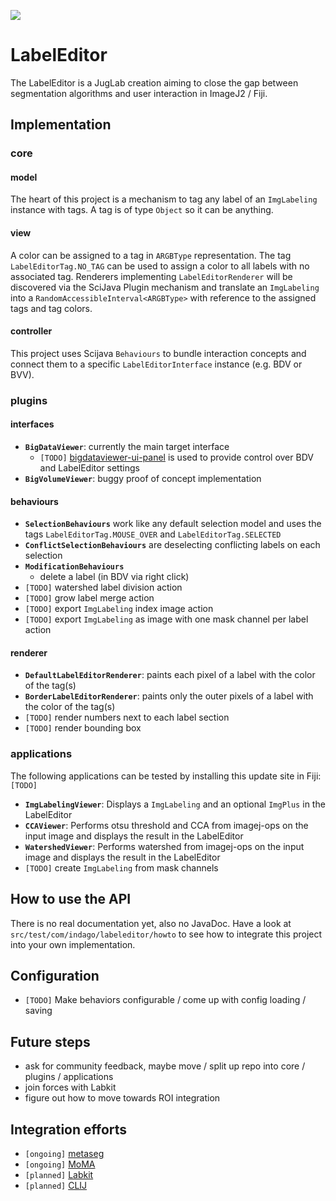 [![](https://travis-ci.com/juglab/labeleditor.svg?branch=master)](https://travis-ci.com/juglab/labeleditor)

# LabelEditor

The LabelEditor is a JugLab creation aiming to close the gap between segmentation algorithms and user interaction in ImageJ2 / Fiji.

## Implementation

### core

#### model
The heart of this project is a mechanism to tag any label of an `ImgLabeling` instance with tags. A tag is of type `Object` so it can be anything. 

#### view
A color can be assigned to a tag in `ARGBType` representation. The tag `LabelEditorTag.NO_TAG` can be used to assign a color to all labels with no associated tag.
Renderers implementing `LabelEditorRenderer` will be discovered via the SciJava Plugin mechanism and translate an `ImgLabeling` into a `RandomAccessibleInterval<ARGBType>` with reference to the assigned tags and tag colors.

#### controller
This project uses Scijava `Behaviours` to bundle interaction concepts and connect them to a specific `LabelEditorInterface` instance (e.g. BDV or BVV).

### plugins

#### interfaces
- **`BigDataViewer`**: currently the main target interface
    - `[TODO]` [bigdataviewer-ui-panel](https://github.com/bigdataviewer/bigdataviewer-ui-panel) is used to provide control over BDV and LabelEditor settings  
- **`BigVolumeViewer`**: buggy proof of concept implementation

#### behaviours
- **`SelectionBehaviours`** work like any default selection model and uses the tags `LabelEditorTag.MOUSE_OVER` and `LabelEditorTag.SELECTED`
- **`ConflictSelectionBehaviours`** are deselecting conflicting labels on each selection
- **`ModificationBehaviours`**
    - delete a label (in BDV via right click)
- `[TODO]` watershed label division action
- `[TODO]` grow label merge action
- `[TODO]` export `ImgLabeling` index image action
- `[TODO]` export `ImgLabeling` as image with one mask channel per label action 

#### renderer
- **`DefaultLabelEditorRenderer`**: paints each pixel of a label with the color of the tag(s)
- **`BorderLabelEditorRenderer`**: paints only the outer pixels of a label with the color of the tag(s)
- `[TODO]` render numbers next to each label section
- `[TODO]` render bounding box

### applications

The following applications can be tested by installing this update site in Fiji: `[TODO]` 

- **`ImgLabelingViewer`**: Displays a `ImgLabeling` and an optional `ImgPlus` in the LabelEditor
- **`CCAViewer`**: Performs otsu threshold and CCA from imagej-ops on the input image and displays the result in the LabelEditor
- **`WatershedViewer`**: Performs watershed from imagej-ops on the input image and displays the result in the LabelEditor
- `[TODO]` create `ImgLabeling` from mask channels

## How to use the API
There is no real documentation yet, also no JavaDoc. Have a look at `src/test/com/indago/labeleditor/howto` to see how to integrate this project into your own implementation. 

## Configuration
- `[TODO]` Make behaviors configurable / come up with config loading / saving 

## Future steps
- ask for community feedback, maybe move / split up repo into core / plugins / applications
- join forces with Labkit
- figure out how to move towards ROI integration

## Integration efforts
- `[ongoing]` [metaseg](https://github.com/juglab/metaseg)
- `[ongoing]` [MoMA](https://github.com/fjug/MoMA)
- `[planned]` [Labkit](https://github.com/maarzt/imglib2-labkit)
- `[planned]` [CLIJ](https://github.com/clij/clij-bdv)